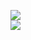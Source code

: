 [![](https://img.shields.io/badge/Made%20With-Github%20Spray-lightgrey.svg?style=for-the-badge&logo=github)](https://github.com/Annihil/github-spray#23227)  
[![](https://i.imgur.com/2DrTn0Z.gif)](https://github.com/Annihil/github-spray)